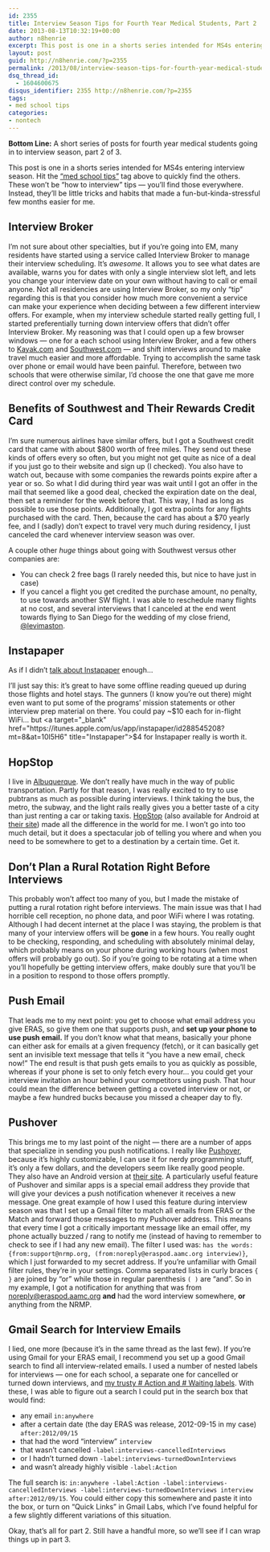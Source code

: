 ```yaml
---
id: 2355
title: Interview Season Tips for Fourth Year Medical Students, Part 2
date: 2013-08-13T10:32:19+00:00
author: n8henrie
excerpt: This post is one in a shorts series intended for MS4s entering interview season.
layout: post
guid: http://n8henrie.com/?p=2355
permalink: /2013/08/interview-season-tips-for-fourth-year-medical-students-part-2/
dsq_thread_id:
  - 1604600675
disqus_identifier: 2355 http://n8henrie.com/?p=2355
tags:
- med school tips
categories:
- nontech
---
```

**Bottom Line:** A short series of posts for fourth year medical students going in to interview season, part 2 of 3. <!--more-->

This post is one in a shorts series intended for MS4s entering interview season. Hit the [“med school tips”](http://n8henrie.com/tag/med-school-tips/) tag above to quickly find the others. These won’t be “how to interview” tips — you’ll find those everywhere. Instead, they’ll be little tricks and habits that made a fun-but-kinda-stressful few months easier for me.

## Interview Broker

I’m not sure about other specialties, but if you’re going into EM, many residents have started using a service called Interview Broker to manage their interview scheduling. It’s _awesome_. It allows you to see what dates are available, warns you for dates with only a single interview slot left, and lets you change your interview date on your own without having to call or email anyone. Not all residencies are using Interview Broker, so my only “tip” regarding this is that you consider how much more convenient a service can make your experience when deciding between a few different interview offers. For example, when my interview schedule started really getting full, I started preferentially turning down interview offers that didn’t offer Interview Broker. My reasoning was that I could open up a few browser windows — one for a each school using Interview Broker, and a few others to <a target="_blank" href="http://www.kayak.com/" title="KAYAK - Cheap Flights, Hotels, Airline Tickets, Cheap Tickets ...">Kayak.com</a> and <a target="_blank" href="http://www.southwest.com/" title="Southwest Airlines | Book Flights, Airline Tickets, Airfare">Southwest.com</a> — and shift interviews around to make travel much easier and more affordable. Trying to accomplish the same task over phone or email would have been painful. Therefore, between two schools that were otherwise similar, I’d choose the one that gave me more direct control over my schedule.

## Benefits of Southwest and Their Rewards Credit Card

I’m sure numerous airlines have similar offers, but I got a Southwest credit card that came with about $800 worth of free miles. They send out these kinds of offers every so often, but you might not get quite as nice of a deal if you just go to their website and sign up (I checked). You also have to watch out, because with some companies the rewards points expire after a year or so. So what I did during third year was wait until I got an offer in the mail that seemed like a good deal, checked the expiration date on the deal, then set a reminder for the week before that. This way, I had as long as possible to use those points. Additionally, I got extra points for any flights purchased with the card. Then, because the card has about a $70 yearly fee, and I (sadly) don’t expect to travel very much during residency, I just canceled the card whenever interview season was over.

A couple other _huge_ things about going with Southwest versus other companies are:

  * You can check 2 free bags (I rarely needed this, but nice to have just in case)
  * If you cancel a flight you get credited the purchase amount, no penalty, to use towards another SW flight. I was able to reschedule many flights at no cost, and several interviews that I canceled at the end went towards flying to San Diego for the wedding of my close friend, <a target="_blank" href="https://twitter.com/levimaston">@levimaston</a>.

## Instapaper

As if I didn’t [talk about Instapaper](http://n8henrie.com/tag/instapaper/ "Instapaper - First") enough…

I’ll just say this: it’s great to have some offline reading queued up during those flights and hotel stays. The gunners (I know you’re out there) might even want to put some of the programs’ mission statements or other interview prep material on there. You could pay ~$10 each for in-flight WiFi… but <a target="_blank" href="https://itunes.apple.com/us/app/instapaper/id288545208?mt=8&at=10l5H6" title="Instapaper">$4 for Instapaper really is worth it</a>.

## HopStop

I live in <a target="_blank" href="http://en.wikipedia.org/wiki/Albuquerque" title="Albuquerque">Albuquerque</a>. We don’t really have much in the way of public transportation. Partly for that reason, I was really excited to try to use pubtrans as much as possible during interviews. I think taking the bus, the metro, the subway, and the light rails really gives you a better taste of a city than just renting a car or taking taxis. <a target="_blank" href="https://itunes.apple.com/us/app/hopstop-transit-directions/id495230948?mt=8&at=10l5H6" title="HopStop Transit Directions for iPad">HopStop</a> (also available for Android at <a target="_blank" href="http://www.hopstop.com/" title="HopStop: Local Transit Directions | Subway, Train, Bus, Ferry, Bike ..." class="broken_link">their site</a>) made all the difference in the world for me. I won’t go into too much detail, but it does a spectacular job of telling you where and when you need to be somewhere to get to a destination by a certain time. Get it.

## Don’t Plan a Rural Rotation Right Before Interviews

This probably won’t affect too many of you, but I made the mistake of putting a rural rotation right before interviews. The main issue was that I had horrible cell reception, no phone data, and poor WiFi where I was rotating. Although I had decent internet at the place I was staying, the problem is that many of your interview offers will be **gone** in a few hours. You really ought to be checking, responding, and scheduling with absolutely minimal delay, which probably means on your phone during working hours (when most offers will probably go out). So if you’re going to be rotating at a time when you’ll hopefully be getting interview offers, make doubly sure that you’ll be in a position to respond to those offers promptly.

## Push Email

That leads me to my next point: you get to choose what email address you give ERAS, so give them one that supports push, and **set up your phone to use push email.** If you don’t know what that means, basically your phone can either ask for emails at a given frequency (fetch), or it can basically get sent an invisible text message that tells it “you have a new email, check now!” The end result is that push gets emails to you as quickly as possible, whereas if your phone is set to only fetch every hour… you could get your interview invitation an hour behind your competitors using push. That hour could mean the difference between getting a coveted interview or not, or maybe a few hundred bucks because you missed a cheaper day to fly.

## Pushover

This brings me to my last point of the night — there are a number of apps that specialize in sending you push notifications. I really like <a target="_blank" href="https://itunes.apple.com/us/app/pushover-notifications/id506088175?mt=8&at=10l5H6" title="Pushover Notifications">Pushover</a>, because it’s highly customizable, I can use it for nerdy programming stuff, it’s only a few dollars, and the developers seem like really good people. They also have an Android version at <a target="_blank" href="http://pushover.net">their site</a>. A particularly useful feature of Pushover and similar apps is a special email address they provide that will give your devices a push notification whenever it receives a new message. One great example of how I used this feature during interview season was that I set up a Gmail filter to match all emails from ERAS or the Match and forward those messages to my Pushover address. This means that every time I got a critically important message like an email offer, my phone actually buzzed / rang to notify me (instead of having to remember to check to see if I had any new email). The filter I used was: `has the words: {from:support@nrmp.org, (from:noreply@eraspod.aamc.org interview)}`, which I just forwarded to my secret address. If you’re unfamiliar with Gmail filter rules, they’re in your settings. Comma separated lists in curly braces `{ }` are joined by “or” while those in regular parenthesis `( )` are “and”. So in my example, I got a notification for anything that was from noreply@eraspod.aamc.org **and** had the word interview somewhere, **or** anything from the NRMP.

## Gmail Search for Interview Emails

I lied, one more (because it’s in the same thread as the last few). If you’re using Gmail for your ERAS email, I recommend you set up a good Gmail search to find all interview-related emails. I used a number of nested labels for interviews — one for each school, a separate one for cancelled or turned down interviews, and [my trusty # Action and # Waiting labels](http://n8henrie.com/2013/07/floating-gmail-labels-on-ios/). With these, I was able to figure out a search I could put in the search box that would find:

  * any email `in:anywhere`
  * after a certain date (the day ERAS was release, 2012-09-15 in my case) `after:2012/09/15`
  * that had the word “interview” `interview`
  * that wasn’t cancelled `-label:interviews-cancelledInterviews`
  * or I hadn’t turned down `-label:interviews-turnedDownInterviews`
  * and wasn’t already highly visible `-label:Action`

The full search is: `in:anywhere -label:Action -label:interviews-cancelledInterviews -label:interviews-turnedDownInterviews interview after:2012/09/15`. You could either copy this somewhere and paste it into the box, or turn on “Quick Links” in Gmail Labs, which I’ve found helpful for a few slightly different variations of this situation.

Okay, that’s all for part 2. Still have a handful more, so we’ll see if I can wrap things up in part 3.